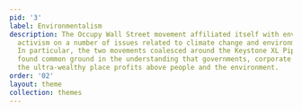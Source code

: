 ```yaml
---
pid: '3'
label: Environmentalism
description: The Occupy Wall Street movement affiliated itself with environmental
  activism on a number of issues related to climate change and environmental degradation.
  In particular, the two movements coalesced around the Keystone XL Pipeline as protestors
  found common ground in the understanding that governments, corporate greed, and
  the ultra-wealthy place profits above people and the environment.
order: '02'
layout: theme
collection: themes
---
```

